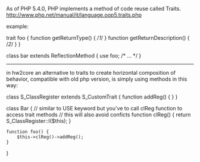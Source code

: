 As of PHP 5.4.0, PHP implements a method of code reuse called Traits.
http://www.php.net/manual/it/language.oop5.traits.php

example:

trait foo {
    function getReturnType() { /*1*/ }
    function getReturnDescription() { /*2*/ }
}

class bar extends ReflectionMethod {
    use foo;
    /* ... */
}

----------------------

in hw2core an alternative to traits to create horizontal composition of behavior, compatible with old php version, 
is simply using methods in this way:

class S_ClassRegister extends S_CustomTrait {
    function addReg() { }
}

class Bar {
    // similar to USE keyword but you've to call clReg function to access trait methods
    // this will also avoid conficts
    function clReg() { return S_ClassRegister::I($this); }

    function foo() {
        $this->clReg()->addReg();
    }
}
